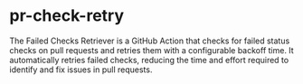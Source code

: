 # pr-check-retry
The Failed Checks Retriever is a GitHub Action that checks for failed status checks on pull requests and retries them with a configurable backoff time. It automatically retries failed checks, reducing the time and effort required to identify and fix issues in pull requests.
